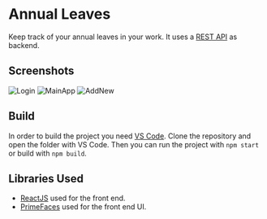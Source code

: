 # Annual Leaves

Keep track of your annual leaves in your work. It uses a [REST API](https://github.com/panosdim/annual-leaves-api) as backend.

## Screenshots

![Login](https://user-images.githubusercontent.com/10371312/56279539-00f67180-6111-11e9-846f-5b1bf35e51cd.PNG)
![MainApp](https://user-images.githubusercontent.com/10371312/56279541-00f67180-6111-11e9-993b-1fcf8ce33384.PNG)
![AddNew](https://user-images.githubusercontent.com/10371312/56279534-ffc54480-6110-11e9-8011-3b4c5ac45dc0.PNG)

## Build

In order to build the project you need [VS Code](https://code.visualstudio.com/).
Clone the repository and open the folder with VS Code.
Then you can run the project with `npm start` or build with `npm build`.

## Libraries Used

* [ReactJS](https://reactjs.org/) used for the front end.
* [PrimeFaces](https://www.primefaces.org/primereact/) used for the front end UI.
